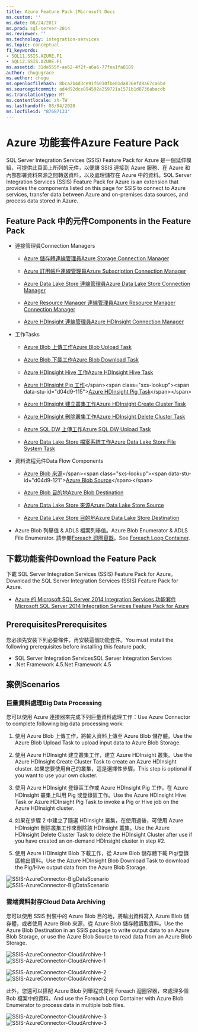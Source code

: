 ```yaml
---
title: Azure Feature Pack |Microsoft Docs
ms.custom: ''
ms.date: 08/24/2017
ms.prod: sql-server-2014
ms.reviewer: ''
ms.technology: integration-services
ms.topic: conceptual
f1_keywords:
- SQL11.SSIS.AZURE.F1
- SQL12.SSIS.AZURE.F1
ms.assetid: 31de555f-ae62-4f2f-a6a6-77fea1fa8189
author: chugugrace
ms.author: chugu
ms.openlocfilehash: 8bca2b4d3ce91f6010fbe01da836efd8a67ca6bd
ms.sourcegitcommit: ad4d92dce894592a259721a1571b1d8736abacdb
ms.translationtype: MT
ms.contentlocale: zh-TW
ms.lasthandoff: 08/04/2020
ms.locfileid: "87687133"
---
```

# <a name="azure-feature-pack"></a><span data-ttu-id="d04d9-102">Azure 功能套件</span><span class="sxs-lookup"><span data-stu-id="d04d9-102">Azure Feature Pack</span></span>
<span data-ttu-id="d04d9-103">SQL Server Integration Services (SSIS) Feature Pack for Azure 是一個延伸模組，可提供此頁面上所列的元件，以便讓 SSIS 連接到 Azure 服務、在 Azure 和內部部署資料來源之間轉送資料，以及處理儲存在 Azure 中的資料。</span><span class="sxs-lookup"><span data-stu-id="d04d9-103">SQL Server Integration Services (SSIS) Feature Pack for Azure is an extension that provides the components listed on this page for SSIS to connect to Azure services, transfer data between Azure and on-premises data sources, and process data stored in Azure.</span></span>

## <a name="components-in-the-feature-pack"></a><span data-ttu-id="d04d9-104">Feature Pack 中的元件</span><span class="sxs-lookup"><span data-stu-id="d04d9-104">Components in the Feature Pack</span></span>
  
-   <span data-ttu-id="d04d9-105">連接管理員</span><span class="sxs-lookup"><span data-stu-id="d04d9-105">Connection Managers</span></span>  
  
    -   [<span data-ttu-id="d04d9-106">Azure 儲存體連線管理員</span><span class="sxs-lookup"><span data-stu-id="d04d9-106">Azure Storage Connection Manager</span></span>](connection-manager/azure-storage-connection-manager.md)  
  
    -   [<span data-ttu-id="d04d9-107">Azure 訂用帳戶連線管理員</span><span class="sxs-lookup"><span data-stu-id="d04d9-107">Azure Subscription Connection Manager</span></span>](connection-manager/azure-subscription-connection-manager.md)  
    
    -   [<span data-ttu-id="d04d9-108">Azure Data Lake Store 連線管理員</span><span class="sxs-lookup"><span data-stu-id="d04d9-108">Azure Data Lake Store Connection Manager</span></span>](../../2014/integration-services/azure-data-lake-store-connection-manager.md)
    
    -   [<span data-ttu-id="d04d9-109">Azure Resource Manager 連線管理員</span><span class="sxs-lookup"><span data-stu-id="d04d9-109">Azure Resource Manager Connection Manager</span></span>](../../2014/integration-services/azure-resource-manager-connection-manager.md)
    
    -   [<span data-ttu-id="d04d9-110">Azure HDInsight 連線管理員</span><span class="sxs-lookup"><span data-stu-id="d04d9-110">Azure HDInsight Connection Manager</span></span>](../../2014/integration-services/azure-hdinsight-connection-manager.md)
  
-   <span data-ttu-id="d04d9-111">工作</span><span class="sxs-lookup"><span data-stu-id="d04d9-111">Tasks</span></span>  
  
    -   [<span data-ttu-id="d04d9-112">Azure Blob 上傳工作</span><span class="sxs-lookup"><span data-stu-id="d04d9-112">Azure Blob Upload Task</span></span>](control-flow/azure-blob-upload-task.md)  
  
    -   [<span data-ttu-id="d04d9-113">Azure Blob 下載工作</span><span class="sxs-lookup"><span data-stu-id="d04d9-113">Azure Blob Download Task</span></span>](control-flow/azure-blob-download-task.md)  
  
    -   [<span data-ttu-id="d04d9-114">Azure HDInsight Hive 工作</span><span class="sxs-lookup"><span data-stu-id="d04d9-114">Azure HDInsight Hive Task</span></span>](control-flow/azure-hdinsight-hive-task.md)  
  
    -   <span data-ttu-id="d04d9-115">[Azure HDInsight Pig 工作](https://msdn.microsoft.com/library/mt146781(v=sql.120).aspx)</span><span class="sxs-lookup"><span data-stu-id="d04d9-115">[Azure HDInsight Pig Task](https://msdn.microsoft.com/library/mt146781(v=sql.120).aspx)</span></span>
  
    -   [<span data-ttu-id="d04d9-116">Azure HDInsight 建立叢集工作</span><span class="sxs-lookup"><span data-stu-id="d04d9-116">Azure HDInsight Create Cluster Task</span></span>](control-flow/azure-hdinsight-create-cluster-task.md)  
  
    -   [<span data-ttu-id="d04d9-117">Azure HDInsight 刪除叢集工作</span><span class="sxs-lookup"><span data-stu-id="d04d9-117">Azure HDInsight Delete Cluster Task</span></span>](control-flow/azure-hdinsight-delete-cluster-task.md)
    
    -   [<span data-ttu-id="d04d9-118">Azure SQL DW 上傳工作</span><span class="sxs-lookup"><span data-stu-id="d04d9-118">Azure SQL DW Upload Task</span></span>](../../2014/integration-services/azure-sql-dw-upload-task.md)    
    
    -   [<span data-ttu-id="d04d9-119">Azure Data Lake Store 檔案系統工作</span><span class="sxs-lookup"><span data-stu-id="d04d9-119">Azure Data Lake Store File System Task</span></span>](control-flow/file-system-task.md)    
  
-   <span data-ttu-id="d04d9-120">資料流程元件</span><span class="sxs-lookup"><span data-stu-id="d04d9-120">Data Flow Components</span></span>  
  
    -   <span data-ttu-id="d04d9-121">[Azure Blob 來源](https://msdn.microsoft.com/library/mt146775(v=sql.120).aspx)</span><span class="sxs-lookup"><span data-stu-id="d04d9-121">[Azure Blob Source](https://msdn.microsoft.com/library/mt146775(v=sql.120).aspx)</span></span>  
  
    -   [<span data-ttu-id="d04d9-122">Azure Blob 目的地</span><span class="sxs-lookup"><span data-stu-id="d04d9-122">Azure Blob Destination</span></span>](data-flow/azure-blob-destination.md)  
    
    -   [<span data-ttu-id="d04d9-123">Azure Data Lake Store 來源</span><span class="sxs-lookup"><span data-stu-id="d04d9-123">Azure Data Lake Store Source</span></span>](../../2014/integration-services/azure-data-lake-store-source.md)
    
    -   [<span data-ttu-id="d04d9-124">Azure Data Lake Store 目的地</span><span class="sxs-lookup"><span data-stu-id="d04d9-124">Azure Data Lake Store Destination</span></span>](../../2014/integration-services/azure-data-lake-store-destination.md)
  
-   <span data-ttu-id="d04d9-125">Azure Blob 列舉值 & ADLS 檔案列舉值。</span><span class="sxs-lookup"><span data-stu-id="d04d9-125">Azure Blob Enumerator & ADLS File Enumerator.</span></span> <span data-ttu-id="d04d9-126">請參閱[Foreach 迴圈容器](control-flow/foreach-loop-container.md)。</span><span class="sxs-lookup"><span data-stu-id="d04d9-126">See [Foreach Loop Container](control-flow/foreach-loop-container.md).</span></span>  
  
 
## <a name="download-the-feature-pack"></a><span data-ttu-id="d04d9-127">下載功能套件</span><span class="sxs-lookup"><span data-stu-id="d04d9-127">Download the Feature Pack</span></span>  
<span data-ttu-id="d04d9-128">下載 SQL Server Integration Services (SSIS) Feature Pack for Azure。</span><span class="sxs-lookup"><span data-stu-id="d04d9-128">Download the SQL Server Integration Services (SSIS) Feature Pack for Azure.</span></span>  
  
-   [<span data-ttu-id="d04d9-129">Azure 的 Microsoft SQL Server 2014 Integration Services 功能套件</span><span class="sxs-lookup"><span data-stu-id="d04d9-129">Microsoft SQL Server 2014 Integration Services Feature Pack for Azure</span></span>](https://www.microsoft.com/download/details.aspx?id=47366)  

## <a name="prerequisites"></a><span data-ttu-id="d04d9-130">Prerequisites</span><span class="sxs-lookup"><span data-stu-id="d04d9-130">Prerequisites</span></span>  
<span data-ttu-id="d04d9-131">您必須先安裝下列必要條件，再安裝這個功能套件。</span><span class="sxs-lookup"><span data-stu-id="d04d9-131">You must install the following prerequisites before installing this feature pack.</span></span>  
  
-   <span data-ttu-id="d04d9-132">SQL Server Integration Services</span><span class="sxs-lookup"><span data-stu-id="d04d9-132">SQL Server Integration Services</span></span>  
-   <span data-ttu-id="d04d9-133">.Net Framework 4.5</span><span class="sxs-lookup"><span data-stu-id="d04d9-133">.Net Framework 4.5</span></span>  
  
## <a name="scenarios"></a><span data-ttu-id="d04d9-134">案例</span><span class="sxs-lookup"><span data-stu-id="d04d9-134">Scenarios</span></span>  
  
### <a name="big-data-processing"></a><span data-ttu-id="d04d9-135">巨量資料處理</span><span class="sxs-lookup"><span data-stu-id="d04d9-135">Big Data Processing</span></span>  
 <span data-ttu-id="d04d9-136">您可以使用 Azure 連接器來完成下列巨量資料處理工作：</span><span class="sxs-lookup"><span data-stu-id="d04d9-136">Use Azure Connector to complete following big data processing work:</span></span>  
  
1.  <span data-ttu-id="d04d9-137">使用 Azure Blob 上傳工作，將輸入資料上傳至 Azure Blob 儲存體。</span><span class="sxs-lookup"><span data-stu-id="d04d9-137">Use the Azure Blob Upload Task to upload input data to Azure Blob Storage.</span></span>  
  
2.  <span data-ttu-id="d04d9-138">使用 Azure HDInsight 建立叢集工作，建立 Azure HDInsight 叢集。</span><span class="sxs-lookup"><span data-stu-id="d04d9-138">Use the Azure HDInsight Create Cluster Task to create an Azure HDInsight cluster.</span></span> <span data-ttu-id="d04d9-139">如果您要使用自己的叢集，這是選擇性步驟。</span><span class="sxs-lookup"><span data-stu-id="d04d9-139">This step is optional if you want to use your own cluster.</span></span>  
  
3.  <span data-ttu-id="d04d9-140">使用 Azure HDInsight 登錄區工作或 Azure HDInsight Pig 工作，在 Azure HDInsight 叢集上叫用 Pig 或登錄區工作。</span><span class="sxs-lookup"><span data-stu-id="d04d9-140">Use the Azure HDInsight Hive Task or Azure HDInsight Pig Task to invoke a Pig or Hive job on the Azure HDInsight cluster.</span></span>  
  
4.  <span data-ttu-id="d04d9-141">如果在步驟 2 中建立了隨選 HDInsight 叢集，在使用過後，可使用 Azure HDInsight 刪除叢集工作來刪除該 HDInsight 叢集。</span><span class="sxs-lookup"><span data-stu-id="d04d9-141">Use the Azure HDInsight Delete Cluster Task to delete the HDInsight Cluster after use if you have created an on-demand HDInsight cluster in step #2.</span></span>  
  
5.  <span data-ttu-id="d04d9-142">使用 Azure HDInsight Blob 下載工作，從 Azure Blob 儲存體下載 Pig/登錄區輸出資料。</span><span class="sxs-lookup"><span data-stu-id="d04d9-142">Use the Azure HDInsight Blob Download Task to download the Pig/Hive output data from the Azure Blob Storage.</span></span>  
  
 <span data-ttu-id="d04d9-143">![SSIS-AzureConnector-BigDataScenario](media/ssis-azureconnector-bigdatascenario.png "SSIS-AzureConnector-BigDataScenario")</span><span class="sxs-lookup"><span data-stu-id="d04d9-143">![SSIS-AzureConnector-BigDataScenario](media/ssis-azureconnector-bigdatascenario.png "SSIS-AzureConnector-BigDataScenario")</span></span>  
  
### <a name="cloud-data-archiving"></a><span data-ttu-id="d04d9-144">雲端資料封存</span><span class="sxs-lookup"><span data-stu-id="d04d9-144">Cloud Data Archiving</span></span>  
 <span data-ttu-id="d04d9-145">您可以使用 SSIS 封裝中的 Azure Blob 目的地，將輸出資料寫入 Azure Blob 儲存體，或者使用 Azure Blob 來源，從 Azure Blob 儲存體讀取資料。</span><span class="sxs-lookup"><span data-stu-id="d04d9-145">Use the Azure Blob Destination in an SSIS package to write output data to an Azure Blob Storage, or use the Azure Blob Source to read data from an Azure Blob Storage.</span></span>  
  
 <span data-ttu-id="d04d9-146">![SSIS-AzureConnector-CloudArchive-1](media/ssis-azureconnector-cloudarchive-1.png "SSIS-AzureConnector-CloudArchive-1")</span><span class="sxs-lookup"><span data-stu-id="d04d9-146">![SSIS-AzureConnector-CloudArchive-1](media/ssis-azureconnector-cloudarchive-1.png "SSIS-AzureConnector-CloudArchive-1")</span></span>  
  
 <span data-ttu-id="d04d9-147">![SSIS-AzureConnector-CloudArchive-2](media/ssis-azureconnector-cloudarchive-2.png "SSIS-AzureConnector-CloudArchive-2")</span><span class="sxs-lookup"><span data-stu-id="d04d9-147">![SSIS-AzureConnector-CloudArchive-2](media/ssis-azureconnector-cloudarchive-2.png "SSIS-AzureConnector-CloudArchive-2")</span></span>  
  
 <span data-ttu-id="d04d9-148">此外，您還可以搭配 Azure Blob 列舉程式使用 Foreach 迴圈容器，來處理多個 Bob 檔案中的資料。</span><span class="sxs-lookup"><span data-stu-id="d04d9-148">And use the Foreach Loop Container with Azure Blob Enumerator to process data in multiple bob files.</span></span>  
  
 <span data-ttu-id="d04d9-149">![SSIS-AzureConnector-CloudArchive-3](media/ssis-azureconnector-cloudarchive-3.png "SSIS-AzureConnector-CloudArchive-3")</span><span class="sxs-lookup"><span data-stu-id="d04d9-149">![SSIS-AzureConnector-CloudArchive-3](media/ssis-azureconnector-cloudarchive-3.png "SSIS-AzureConnector-CloudArchive-3")</span></span>  
  
  
